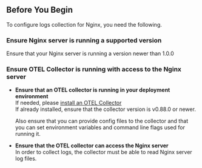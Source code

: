 ## Before You Begin  

To configure logs collection for Nginx, you need the following.

### Ensure Nginx server is running a supported version

Ensure that your Nginx server is running a version newer than 1.0.0


### Ensure OTEL Collector is running with access to the Nginx server

- **Ensure that an OTEL collector is running in your deployment environment**  
  If needed, please [install an OTEL Collector](https://signoz.io/docs/tutorial/opentelemetry-binary-usage-in-virtual-machine/)  
  If already installed, ensure that the collector version is v0.88.0 or newer.  

  Also ensure that you can provide config files to the collector and that you can set environment variables and command line flags used for running it.  

- **Ensure that the OTEL collector can access the Nginx server**  
  In order to collect logs, the collector must be able to read Nginx server log files.

